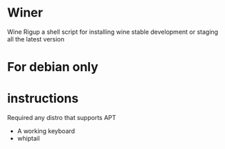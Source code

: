 # Winer
Wine Rigup a shell script for installing wine stable development or staging all the latest version

# For debian only



# instructions

Required any distro that supports APT
* A working keyboard
* whiptail
